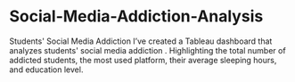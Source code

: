 # Social-Media-Addiction-Analysis
 Students' Social Media Addiction I’ve created a Tableau dashboard that analyzes students' social media addiction . Highlighting the total number of addicted students, the most used platform, their average sleeping hours, and education level.
